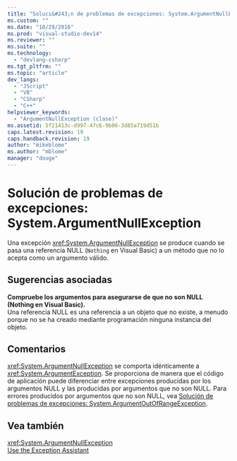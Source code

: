 ```yaml
---
title: "Soluci&#243;n de problemas de excepciones: System.ArgumentNullException | Microsoft Docs"
ms.custom: ""
ms.date: "10/29/2016"
ms.prod: "visual-studio-dev14"
ms.reviewer: ""
ms.suite: ""
ms.technology: 
  - "devlang-csharp"
ms.tgt_pltfrm: ""
ms.topic: "article"
dev_langs: 
  - "JScript"
  - "VB"
  - "CSharp"
  - "C++"
helpviewer_keywords: 
  - "ArgumentNullException (clase)"
ms.assetid: 5f21413c-d997-47c6-9b06-3d85a719d51b
caps.latest.revision: 19
caps.handback.revision: 19
author: "mikeblome"
ms.author: "mblome"
manager: "douge"
---
```

# Soluci&#243;n de problemas de excepciones: System.ArgumentNullException
Una excepción <xref:System.ArgumentNullException> se produce cuando se pasa una referencia NULL \(`Nothing` en Visual Basic\) a un método que no lo acepta como un argumento válido.  
  
## Sugerencias asociadas  
 **Compruebe los argumentos para asegurarse de que no son NULL \(Nothing en Visual Basic\).**  
 Una referencia NULL es una referencia a un objeto que no existe, a menudo porque no se ha creado mediante programación ninguna instancia del objeto.  
  
## Comentarios  
 <xref:System.ArgumentNullException> se comporta idénticamente a <xref:System.ArgumentException>. Se proporciona de manera que el código de aplicación puede diferenciar entre excepciones producidas por los argumentos NULL y las producidas por argumentos que no son NULL. Para errores producidos por argumentos que no son NULL, vea [Solución de problemas de excepciones: System.ArgumentOutOfRangeException](../misc/troubleshooting-exceptions-system-argumentoutofrangeexception.md).  
  
## Vea también  
 <xref:System.ArgumentNullException>   
 [Use the Exception Assistant](../Topic/How%20to:%20Use%20the%20Exception%20Assistant.md)